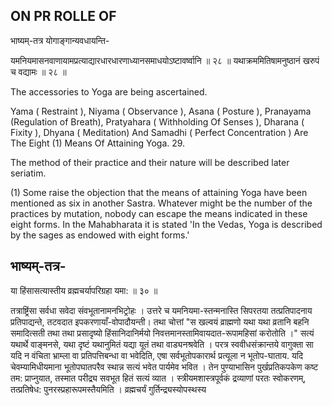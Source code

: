 ## ON PR ROLLE OF

भाष्यम्-तत्र योगाङ्गान्यवधायन्ति-

यमनियमासनवाणायामप्रत्याद्यारधारधारणाध्यानसमाधयोऽष्टावर्ष्वानि ॥ २८ ॥ यथाक्रममितिषामनुष्ठानं खरुपं च वद्यामः ॥ २८ ॥

The accessories to Yoga are being ascertained.

Yama ( Restraint ), Niyama ( Observance ), Asana ( Posture ), Pranayama (Regulation of Breath), Pratyahara ( Withholding Of Senses ), Dharana ( Fixity ), Dhyana ( Meditation) And Samadhi ( Perfect Concentration ) Are The Eight (1) Means Of Attaining Yoga. 29.

The method of their practice and their nature will be described later seriatim.

(1) Some raise the objection that the means of attaining Yoga have been mentioned as six in another Sastra. Whatever might be the number of the practices by mutation, nobody can escape the means indicated in these eight forms. In the Mahabharata it is stated 'In the Vedas, Yoga is described by the sages as endowed with eight forms.'

## भाष्यम्-तत्र-

या हिंसासत्यास्तीय व्रह्मचर्यापरिग्रहा यमा: ॥ ३० ॥

तत्राष्ट्रिंसा सर्वधा सवेदा संवभूतानामनभिट्रोहः । उत्तरे च यमनियमा-स्तन्मनास्ति सिपरतया तत्प्रतिपादनाय प्रतिपाद्यन्ते, तटवदात इपकरणायाँ-वोपादौयन्ती। तथा चोत्तां "स खल्वयं व्राह्मणो यथा यथा व्रतानि बहनि समादित्सती तथा तथा प्रसादृष्यो हिंसानिदानिर्मयो निवत्तमानस्तामिवायदात-रूपामहिसां करोतोति ।" सत्यं यथार्थे वाङ्मनसे, यथा दृष्टं यथानुमितं यद्या यूतं तथा वाड्यनश्रवेति । परत्र स्ववीधसंक्रान्तये वागुक्ता सा यदि न वंचिता भ्राम्ला वा प्रतिपत्तिबन्धा वा भवेदिति, एषा सर्वभूतोपकारार्थ प्रत्यूला न भूतोप-घाताय. यदि चेवम्यामिधीयमाना भूतोपघातपरैव स्थान्न सत्यं भवेत पार्यमेव भवित । तेन पुण्याभासिन पुर्खप्रतिकपकेण कष्ट तम: प्राप्नुयात, तस्मात परीद्र्य सवभूत हितं सत्यं व्यात । स्त्रीयमशास्त्रपूर्वकं द्रव्याणां परतः स्वोकरणम्, तत्प्रतिषेध: पुनरस्प्रहारूपमस्तैयमिति । व्रह्मचर्यं गुर्तिन्द्र्यस्योपस्थस्य